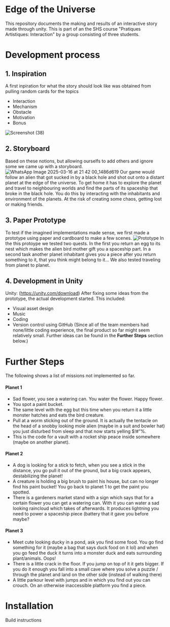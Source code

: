 # Edge of the Universe
 This repository documents the making and results of an interactive story made through unity. This is part of an the SHS course "Pratiques Artistiques: Interaction" by a group consisting of three students.

# Development process

## 1. Inspiration
A first inpiration for what the story should look like was obtained from pulling random cards for the topics
* Interaction
* Mechanism
* Obstacle
* Motivation
* Bonus

![Screenshot (38)](https://github.com/user-attachments/assets/0bb755f6-fcd0-4b8c-845e-1c3ffd811211)

## 2. Storyboard
Based on these notions, but allowing ourselfs to add others and ignore some we came up with a storyboard.
![WhatsApp Image 2025-03-16 at 21 42 00_1486d619](https://github.com/user-attachments/assets/8b16cf3d-65a6-47e1-9e1a-5680ad8aa547)
Our game would follow an alien that got sucked in by a black hole and shot out onto a distant planet at the edge of the universe. To get home it has to explore the planet and travel to neighbouring worlds and find the parts of its spaceship that broke in the black hole. You do this by interacting with the inhabitants and environment of the planets. At the risk of creating some chaos, getting lost or making friends.

## 3. Paper Prototype
To test if the imagined implementations made sense, we first made a prototype using paper and cardboard to make a few scenes.
![Prototype](https://github.com/user-attachments/assets/219b4751-a944-4671-90c7-886f8f427796)
In the this protoype we tested two quests. In the first you return an egg to its nest which makes the alien bird mother gift you a spaceship part. In a second task another planet inhabitant gives you a piece after you return something to it, that you think might belong to it...
We also tested traveling from planet to planet.

## 4. Development in Unity
Unity: (<href src=https://unity.com/download>https://unity.com/download</href>)
After fixing some ideas from the prototype, the actual development started. This included:
* Visual asset design
* Music
* Coding
* Version control using GitHub
(Since all of the team members had none/little coding experience, the final product so far might seem relatively small. Further ideas can be found in the **Further Steps** section below.)

# Further Steps
The following shows a list of missions not implemented so far.

#### Planet 1

* Sad flower, you see a watering can. You water the flower. Happy flower.
* You spot a paint bucket.
* The same level with the egg but this time when you return it a little monster hatches and eats the bird creature.
* Pull at a worm sticking out of the ground. It is actually the tentacle on the head of a snobby looking mole alien (maybe in a suit and bowler hat) you just disturbed from sleep and that now starts yelling $!#”%.
* This is the code for a vault with a rocket ship peace inside somewhere (maybe on another planet).

#### Planet 2

* A dog is looking for a stick to fetch, when you see a stick in the distance, you go pull it out of the ground, but a big crack appears, destabilizing the planet!
* A creature is holding a big brush to paint his house, but can no longer find his paint bucket! You go back to planet 1 to get the paint you spotted.
* There is a gardeners market stand with a sign which says that for a certain flower you can get a watering can. With it you can water a sad looking raincloud which takes of afterwards. It produces lightning you need to power a spaceship piece (battery that it gave you before maybe?

#### Planet 3

* Meet cute looking ducky in a pond, ask you find some food. You go find something for it (maybe a bag that says duck food on it lol) and when you go feed the duck it turns into a monster duck and eats surrounding plant/animals. Oops!
* There is a little crack in the floor. If you jump on top of it it gets bigger. If you do it enough you fall into a small cave where you solve a puzzle / through the planet and land on the other side (instead of walking there)
* A little parkour level with jumps and in which you find out you can crouch. On an otherwise inaccessible platform you find a piece.


# Installation
Build instructions

